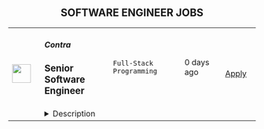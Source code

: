 <div align="center"><h2>SOFTWARE ENGINEER JOBS</h2></div><table><tr>
                <td width="100" height="100" rowspan="2">
                    <img src="https://wwr-pro.s3.amazonaws.com/logos/0083/5744/logo.gif" width="38px" height="auto">
                </td>
                <td width="300">
                    <h5>Contra</h5>
                    <h3> Senior Software Engineer</h3>
                </td>
                <td width="300">
                    <code>Full-Stack Programming</code>
                </td>
                <td width="200">
                <text>0 days ago</text>
                </td>
                <td width="100" rowspan="2">
                <a href="https://weworkremotely.com/remote-jobs/contra-senior-software-engineer-1" align="right" target="_blank">Apply</a>
                </td>
            </tr>
            <tr>
                <td colspan="3">
                <details><summary>Description</summary>
                <img src="https://we-work-remotely.imgix.net/logos/0083/5744/logo.gif?ixlib=rails-4.0.0&w=50&h=50&dpr=2&fit=fill&auto=compress" />

<p>
  <strong>Headquarters:</strong> San Francisco, CA
    <br /><strong>URL:</strong> <a href="http://bit.ly/3kLhMdk">http://bit.ly/3kLhMdk</a>
</p>

<div>Contra is an Independent-first community and commission-free hiring platform empowering the future of work. We match Independents with flexible opportunities and Clients with the perfect Independent for any project — from content creation to coding. We strongly believe that independence isn’t just a gig, it’s a way of life.</div><div><br></div><div>Welcome to Contra! We’re an empathetic, kind, and humble team looking for Software Engineers to join us in building the Future of Work and the best community for independents. This is a full-stack role, meaning you’ll have the opportunity to contribute across our web applications and backend services, while focusing on a specific part of the stack that plays to your strengths and preferences, like Frontend or Backend.</div><div><br></div><div>Our team loves to innovate to benefit everyone and deliver a top-notch Developer Experience for our internal team: fast pipelines, great API tooling, and the like. If this environment resonates with your engineering values, we’d love to talk to you!</div><div>
<strong><br>How you’ll add value at Contra<br></strong><br>
</div><ul>
<li>Contribute to our rapidly growing React and NodeJS codebases (both within our Turborepo powered monorepo and our stand-alone apps) — everything from our web application to our backend GraphQL API, to our internal services that power payments.</li>
<li>Contribute well-tested, end-to-end TypeScript code. We are big fans of Vitest for unit testing and Playwright for end-to-end testing.</li>
<li>Craft readable, performant, and scaleable SQL queries and database schemas to solve data modeling problems.</li>
<li>Help improve our internal design system, codebase architecture, application performance, and Developer Experience.</li>
<li>Participate in all parts of the product development process, like design critiques, code reviews, and cross-functional planning with your team.</li>
</ul><div>
<strong><br>You’ll be successful here if you<br></strong><br>
</div><ul>
<li>
<strong>Mission-driven.</strong> Our mission truly resonates with you and you would like to be a part of what we are building together at Contra!</li>
<li>
<strong>A dedicated team player.</strong> You thrive in a collaborative, remote-only environment and you are comfortable with 8 am - 1 pm PST core hours!</li>
<li>
<strong>Passionate about learning.</strong> Share a genuine curiosity for learning, always eager to pick up new skills. We don’t expect everyone to know everything but you learn quickly!</li>
<li>
<strong>Goal oriented.</strong> Understand what you need to do in order to achieve your goals without needing all of the bells and whistles.</li>
<li>
<strong>Committed to trying.</strong> Have the resilience and willingness to try and try again even if you fail after a few attempts!</li>
<li>
<strong>Ambitious attitude.</strong> You bring a strong work ethic and contagious energy to your team as we work towards our North Star.</li>
<li>
<strong>Path Paver.</strong> Joining a startup you enjoy taking ownership, building out processes and documentation that might not exist to share with your team members.</li>
</ul><div>
<strong><br>Our stack<br></strong><br>
</div><ul>
<li>Backend: AlloyDB(PostgreSQL), GraphQL, GraphQL Helix, NodeJS, Redis, Temporal</li>
<li>Data: Airbyte, DBT, Google BigQuery, Google Colab, Looker</li>
<li>DevOps: ArgoCD, Docker, GitHub, Google Cloud Platform, Kubernetes</li>
<li>Frameworks: NextJS</li>
<li>Frontend: GLSL shaders, React, react-three-fiber, Relay, Stitches, styled-components, Suspense, <a href="http://three.js/">Three.js</a>
</li>
<li>Languages: Typescript</li>
<li>Testing: Playwright, Vitest</li>
<li>Tools: Chromatic, Linear, Mergify, Posthog, Slack, Stream, Turbopack, Turborepo</li>
</ul><div>
<strong><br>You will love Contra for our<br></strong><br>
</div><ul>
<li>🌎 Remote-only culture that is here to stay</li>
<li>🍎 100% health coverage for US full-time employees, and health reimbursements for all international contractors</li>
<li>💸 $4,000 laptop reimbursement upon starting + additional for equipment, co-working, and meetups</li>
<li>💰 401k matching for US full-time employees</li>
<li>💛 No-meeting Tuesdays &amp; Wednesdays</li>
<li>👋 Generous time off</li>
<li>👶 Flexible parental leave</li>
<li>💁 A custom slack emoji, just for you!</li>
</ul><div>
<strong><br>Our interview process<br></strong><br>
</div><ul>
<li>Intro call (15-30 minutes)</li>
<li>Complete a Technical assessment (2 hours maximum)</li>
<li>Technical interview (30-45 minutes)</li>
<li>Non-technical (culture) interview (30 minutes)</li>
<li>Strengths-based technical interview (30-45 minutes)</li>
<li>Cross-Functional Interview (45 minutes)</li>
<li>High-level technical interview with CTO &amp; VPE (30-45 minutes)</li>
</ul><div>
<strong><br>Salary + Equity Range<br></strong><br>
</div><ul>
<li>$130k - $160k USD</li>
<li>Equity Value Range: $72k - $180k USD</li>
</ul>

<p><strong>To apply:</strong> <a href="https://weworkremotely.com/remote-jobs/contra-senior-software-engineer-1">https://weworkremotely.com/remote-jobs/contra-senior-software-engineer-1</a></p>

                </details>
                </td>
            </tr>,<tr>
                <td width="100" height="100" rowspan="2">
                    <img src="https://wwr-pro.s3.amazonaws.com/logos/0074/5493/logo.gif" width="38px" height="auto">
                </td>
                <td width="300">
                    <h5>FileCloud</h5>
                    <h3> Senior Software Engineer C++</h3>
                </td>
                <td width="300">
                    <code>Back-End Programming</code>
                </td>
                <td width="200">
                <text>5 days ago</text>
                </td>
                <td width="100" rowspan="2">
                <a href="https://weworkremotely.com/remote-jobs/filecloud-senior-software-engineer-cpp" align="right" target="_blank">Apply</a>
                </td>
            </tr>
            <tr>
                <td colspan="3">
                <details><summary>Description</summary>
                <img src="https://we-work-remotely.imgix.net/logos/0074/5493/logo.gif?ixlib=rails-4.0.0&w=50&h=50&dpr=2&fit=fill&auto=compress" />

<p>
  <strong>Headquarters:</strong> Austin, TX
    <br /><strong>URL:</strong> <a href="https://www.filecloud.com/">https://www.filecloud.com/</a>
</p>

<div>FileCloud is looking for a <strong>Senior Software Engineer (C++)</strong> with a strong track record to join our dynamic Client team to help us deliver world-class, high-quality products to our customers. You will have the opportunity to work on innovative projects and applications focused on Enterprise File Sharing, Sync, and utilize your design skills, architecture skills, and solid development experience.<br><br>
</div><div>
<strong>About the Product &amp; Company</strong> </div><div>FileCloud is the fastest-growing Enterprise File Share and Sync (EFSS) solution in the industry, with over one million users worldwide. Our products are used by many global 2000 and Fortune 500 companies and world-leading public sector organizations. FileCloud recently closed a $30 million Series A investment led by Savant Growth to address the growing demand for enterprise security, compliance, and workflow automation. We are currently expanding our team as we grow and improve FileCloud. <br><br>
</div><div><strong>About the role </strong></div><div>As part of our Client team, you will be responsible for developing our next generation of syncing and file-sharing software applications and delivering a maintainable solution optimized for usability and reliability. You'll have the opportunity to work with multiple technologies and codebases, interact directly with our customers, and learn firsthand how they use our products.<br><br>This role is remote and will require working remotely with other team members.<br><br><strong>Responsibilities:</strong>
</div><ul>
<li>Writing clean, high-quality, high-performance, maintainable code.</li>
<li>Design and build software capable of running on all primary operating systems used by millions of users.</li>
<li>Develop, maintain and support software including applications, interfaces, and new features.</li>
<li>Troubleshoot and resolve reported customer issues quickly and permanently.</li>
<li>Participate in code reviews, provide feedback, and help with the advancement of tools and processes.</li>
</ul><div><strong>Required Qualifications:</strong></div><ul>
<li>Bachelor’s or master’s degree in computer science or related field.</li>
<li>5+ years of software development experience.</li>
<li>Comfortable developing software for Windows, Linux, and MacOS.</li>
<li>Strong experience with C++</li>
<li>Strong knowledge of Web Technologies including HTTP protocol, XML, REST APIs.</li>
<li>Strong knowledge of server-client architecture.</li>
<li>Comfortable with Git version control system.</li>
<li>Ability to multi-task, organize, and prioritize tasks while working independently or as part of the team.</li>
</ul><div><strong>Desired Qualifications:</strong></div><ul>
<li>Experience working with filesystems (Windows, macOS or both) is highly desired.</li>
<li>Experience working with databases.</li>
<li>Knowledge and experience developing complex multi-threaded, performance sensitive systems such as file systems.</li>
<li>Knowledge and experience testing complex multi-threaded systems such as filesystems.</li>
<li>Experience with TypeScript, Swift, or Python.</li>
<li>Comfortable working with CI/CD systems like Jenkins.</li>
<li>Experience working with Electron and JS is a nice addition.</li>
<li>Experience in Windows Driver development is a plus.</li>
</ul><div><strong>What we offer:</strong></div><ul>
<li>Be part of a team of passionate, committed individuals dedicated to building a world-class product.</li>
<li>Dedicated time for training and education opportunities.</li>
<li>A mentorship model wherein your mentor and team support your development.</li>
<li>A competitive salary with an annual bonus.</li>
<li>Fully remote working whilst offering flexible hours that fall outside of the companywide core hours of 9 am -12 pm (US Central time zone).</li>
<li>20 days of paid time off which increases by a further 5 days after 5 years of service (in addition to 10  public holidays in your country). </li>
<li>Paid day off on your birthday or on an alternative day if your birthday falls outside a normal working day.</li>
<li>Paid day off to volunteer with the charity of your choice.</li>
<li>Paid monthly internet cost and lunch stipend provided.</li>
<li>Reimbursement of all hardware costs associated with the role.</li>
</ul>

<p><strong>To apply:</strong> <a href="https://weworkremotely.com/remote-jobs/filecloud-senior-software-engineer-cpp">https://weworkremotely.com/remote-jobs/filecloud-senior-software-engineer-cpp</a></p>

                </details>
                </td>
            </tr>,<tr>
                <td width="100" height="100" rowspan="2">
                    <img src="https://weworkremotely.com/assets/IsotypeV2-1ebe3dd57673f3e8d02b7490bc0faaef55d6a95d3a4aaf17298bd3ed503ae7fe.svg" width="38px" height="auto">
                </td>
                <td width="300">
                    <h5>Sticker Mule</h5>
                    <h3> Software Engineer (C++)</h3>
                </td>
                <td width="300">
                    <code>DevOps and Sysadmin</code>
                </td>
                <td width="200">
                <text>44 days ago</text>
                </td>
                <td width="100" rowspan="2">
                <a href="https://weworkremotely.com/remote-jobs/sticker-mule-software-engineer-c" align="right" target="_blank">Apply</a>
                </td>
            </tr>
            <tr>
                <td colspan="3">
                <details><summary>Description</summary>
                

<p>
  <strong>Headquarters:</strong> New York, NY
    <br /><strong>URL:</strong> <a href="https://www.stickermule.com/careers">https://www.stickermule.com/careers</a>
</p>

<div><strong>About Sticker Mule</strong></div><div>Sticker Mule is the Internet's most "kick ass" brand. We are privately-owned, profitable, and powered by a globally distributed team that enjoys building happy customer experience at the highest technical standards. Our software team operates from 17 countries, and we're always looking for more exceptional engineers.<br><br>
</div><div><a href="https://www.stickermule.com/about"><strong>See more about our teams here</strong></a></div><div><br></div><div><strong>We offer</strong></div><ol>
<li>Remote work with flexible schedules</li>
<li>A privately owned, low-stress culture.</li>
<li>A fun "no bullshit" work environment</li>
</ol><div><strong>We like you to know</strong></div><ol>
<li>C++</li>
<li>Go</li>
<li>Postgres</li>
<li>Docker</li>
<li>Cloud Infrastructure</li>
<li>Familiarity with C#</li>
<li>Excellent communication skills (English)</li>
<li>Degree in Computer Science or equivalent practical experience</li>
</ol><div><strong>Challenges</strong></div><ol>
<li>Improve factory automation software</li>
<li>Migrate legacy services to Go</li>
<li>Maintain a large C++ codebase</li>
</ol><div><strong>Compensation and benefits</strong></div><ol>
<li>Salary: $135k+ based on experience</li>
<li>$20,000 signing bonus</li>
<li>4 weeks vacation + holidays based on your country of residence</li>
</ol>

<p><strong>To apply:</strong> <a href="https://weworkremotely.com/remote-jobs/sticker-mule-software-engineer-c">https://weworkremotely.com/remote-jobs/sticker-mule-software-engineer-c</a></p>

                </details>
                </td>
            </tr>,<tr>
                <td width="100" height="100" rowspan="2">
                    <img src="https://pbs.twimg.com/profile_images/1542681228666671107/L5LYJLAD_400x400.png" width="38px" height="auto">
                </td>
                <td width="300">
                    <h5>Timescale</h5>
                    <h3>Senior Software Engineer (DBaaS) </h3>
                </td>
                <td width="300">
                    <code></code>
                </td>
                <td width="200">
                <text>0 days ago</text>
                </td>
                <td width="100" rowspan="2">
                <a href="https://www.timescale.com/careers/6652057002?gh_jid=6652057002" align="right" target="_blank">Apply</a>
                </td>
            </tr>
            <tr>
                <td colspan="3">
                <details><summary>Description</summary>
                &lt;p&gt;&lt;span style=&quot;font-weight: 400;&quot;&gt;Come help build the next great database cloud for developers.&lt;/span&gt;&lt;/p&gt;
&lt;p&gt;&lt;span style=&quot;font-weight: 400;&quot;&gt;We&#39;re looking for experienced DBaaS engineers to help us design, build, and maintain our fully-managed TimescaleDB database services. You should be an experienced software engineer, as well as have familiarity managing PostgreSQL or other similar relational databases in automated environments, along with the suite of reliability tools (HA, backup/restore, configuration management, etc.) that ensure a worry-free experience for users.&amp;nbsp; You will have the opportunity to work with a close-knit team, developing Golang services and features to power our platform, as well as working with our underlying Kubernetes infrastructure to ensure stability, security, and performance.&lt;/span&gt;&lt;/p&gt;
&lt;p&gt;&lt;span style=&quot;font-weight: 400;&quot;&gt;Timescale is an all-remote organization, open to candidates in all time zones. This is a full time position.&lt;/span&gt;&lt;/p&gt;
&lt;p&gt;&lt;strong&gt;Responsibilities&lt;/strong&gt;&lt;/p&gt;
&lt;ul&gt;
&lt;li style=&quot;font-weight: 400;&quot;&gt;&lt;span style=&quot;font-weight: 400;&quot;&gt;Provide customers with stable, performant, and fully-managed PostgreSQL/TimescaleDB database instances running on our cloud platform&lt;/span&gt;&lt;/li&gt;
&lt;li style=&quot;font-weight: 400;&quot;&gt;&lt;span style=&quot;font-weight: 400;&quot;&gt;Design, develop, and maintain a suite of advanced DBaaS features, providing a first-class developer experience with great ease-of-use&lt;/span&gt;&lt;/li&gt;
&lt;li style=&quot;font-weight: 400;&quot;&gt;&lt;span style=&quot;font-weight: 400;&quot;&gt;Ensure reliable and frictionless database management, including for provisioning, reconfiguration, and software updates.&lt;/span&gt;&lt;/li&gt;
&lt;li style=&quot;font-weight: 400;&quot;&gt;&lt;span style=&quot;font-weight: 400;&quot;&gt;Build tooling and documentation to help customers (both internal and external) quickly address common issues the moment they arise&lt;/span&gt;&lt;/li&gt;
&lt;li style=&quot;font-weight: 400;&quot;&gt;&lt;span style=&quot;font-weight: 400;&quot;&gt;Provide subject-matter expertise on PostgreSQL and TimescaleDB for internal stakeholders, including other engineering teams and technical support team&lt;/span&gt;&lt;/li&gt;
&lt;li style=&quot;font-weight: 400;&quot;&gt;&lt;span style=&quot;font-weight: 400;&quot;&gt;Communicate externally the challenges and solutions for running our DBaaS at scale via blog posts, conference talks, and other mediums.&lt;/span&gt;&lt;/li&gt;
&lt;/ul&gt;
&lt;p&gt;&lt;strong&gt;Requirements&lt;/strong&gt;&lt;/p&gt;
&lt;ul&gt;
&lt;li style=&quot;font-weight: 400;&quot;&gt;&lt;span style=&quot;font-weight: 400;&quot;&gt;3+ years software engineering experience in production environments&lt;/span&gt;&lt;/li&gt;
&lt;li style=&quot;font-weight: 400;&quot;&gt;&lt;span style=&quot;font-weight: 400;&quot;&gt;Strong programming skills (we mostly use Go but are more concerned with good fundamentals)&lt;/span&gt;&lt;/li&gt;
&lt;li style=&quot;font-weight: 400;&quot;&gt;&lt;span style=&quot;font-weight: 400;&quot;&gt;Knowledge of how PostgreSQL works, including security, replication, backups&lt;/span&gt;&lt;/li&gt;
&lt;li style=&quot;font-weight: 400;&quot;&gt;&lt;span style=&quot;font-weight: 400;&quot;&gt;Experience deploying, operating, and managing production-level PostgreSQL or other database systems at scale (e.g., in &quot;as-a-service&quot; environment)&lt;/span&gt;&lt;/li&gt;
&lt;li style=&quot;font-weight: 400;&quot;&gt;&lt;span style=&quot;font-weight: 400;&quot;&gt;Experience with operational PostgreSQL tools for backup (pgBackrest, WAL-G)&lt;/span&gt;&lt;/li&gt;
&lt;li style=&quot;font-weight: 400;&quot;&gt;&lt;span style=&quot;font-weight: 400;&quot;&gt;Experience with PostgreSQL high availability (Patroni, Stolon, pg_auto_failover), etc.&lt;/span&gt;&lt;/li&gt;
&lt;li style=&quot;font-weight: 400;&quot;&gt;&lt;span style=&quot;font-weight: 400;&quot;&gt;Experience working with Kubernetes clusters in production environments&lt;/span&gt;&lt;/li&gt;
&lt;li style=&quot;font-weight: 400;&quot;&gt;&lt;span style=&quot;font-weight: 400;&quot;&gt;Experience writing complex SQL queries&lt;/span&gt;&lt;/li&gt;
&lt;li style=&quot;font-weight: 400;&quot;&gt;&lt;span style=&quot;font-weight: 400;&quot;&gt;Bonus for experience running PostgreSQL on Kubernetes&lt;/span&gt;&lt;/li&gt;
&lt;li style=&quot;font-weight: 400;&quot;&gt;&lt;span style=&quot;font-weight: 400;&quot;&gt;Bonus for ability to write PostgreSQL extensions extra, including in Rust&lt;/span&gt;&lt;/li&gt;
&lt;li style=&quot;font-weight: 400;&quot;&gt;&lt;span style=&quot;font-weight: 400;&quot;&gt;Bonus for deep knowledge of at least one major cloud provider, AWS preferred&lt;/span&gt;&lt;/li&gt;
&lt;/ul&gt;
&lt;p&gt;&amp;nbsp;&lt;/p&gt;
                </details>
                </td>
            </tr></table>